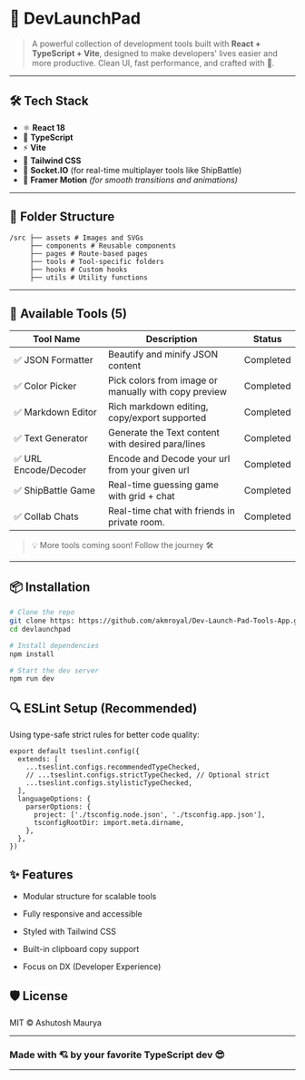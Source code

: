# 🚀 DevLaunchPad

> A powerful collection of development tools built with **React + TypeScript + Vite**, designed to make developers' lives easier and more productive. Clean UI, fast performance, and crafted with 💖.

---

## 🛠️ Tech Stack

- ⚛️ **React 18**
- 💙 **TypeScript**
- ⚡ **Vite**
- 🎨 **Tailwind CSS**
- 🔌 **Socket.IO** (for real-time multiplayer tools like ShipBattle)
- 🧠 **Framer Motion** *(for smooth transitions and animations)*

---

## 📁 Folder Structure

```
/src ├── assets # Images and SVGs
     ├── components # Reusable components
     ├── pages # Route-based pages
     ├── tools # Tool-specific folders
     ├── hooks # Custom hooks
     ├── utils # Utility functions
```

---

## 🎯 Available Tools (5)

| Tool Name         | Description                                              | Status     |
|------------------|----------------------------------------------------------|------------|
| ✅ JSON Formatter | Beautify and minify JSON content                        | Completed  |
| ✅ Color Picker   | Pick colors from image or manually with copy preview    | Completed  |
| ✅ Markdown Editor| Rich markdown editing, copy/export supported            | Completed  |
| ✅ Text Generator | Generate the Text content with desired para/lines       | Completed  |
| ✅ URL Encode/Decoder | Encode and Decode your url from your given url      | Completed  |
| ✅ ShipBattle Game| Real-time guessing game with grid + chat                | Completed  |
| ✅ Collab Chats   | Real-time chat with friends in private room.            | Completed  |

> 💡 More tools coming soon! Follow the journey 🛠️

---

## 📦 Installation

```bash
# Clone the repo
git clone https: https://github.com/akmroyal/Dev-Launch-Pad-Tools-App.git
cd devlaunchpad

# Install dependencies
npm install

# Start the dev server
npm run dev
```
## 🔍 ESLint Setup (Recommended)
Using type-safe strict rules for better code quality:

```
export default tseslint.config({
  extends: [
    ...tseslint.configs.recommendedTypeChecked,
    // ...tseslint.configs.strictTypeChecked, // Optional strict
    ...tseslint.configs.stylisticTypeChecked,
  ],
  languageOptions: {
    parserOptions: {
      project: ['./tsconfig.node.json', './tsconfig.app.json'],
      tsconfigRootDir: import.meta.dirname,
    },
  },
})

```

## ✨ Features
- Modular structure for scalable tools

- Fully responsive and accessible

- Styled with Tailwind CSS

- Built-in clipboard copy support

- Focus on DX (Developer Experience)

## 🛡 License
MIT © Ashutosh Maurya

---
### Made with 💘 by your favorite TypeScript dev 😎
---
